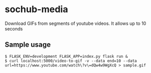 # sochub-media

Download GIFs from segments of youtube videos. It allows up to 10 seconds

## Sample usage

```
$ FLASK_ENV=development FLASK_APP=index.py flask run &
$ curl localhost:5000/video-to-gif -v --data end=10 --data url=https://www.youtube.com/watch\?v\=dQw4w9WgXcQ > sample.gif
```
